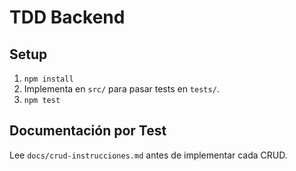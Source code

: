 # TDD Backend

## Setup
1. `npm install`
2. Implementa en `src/` para pasar tests en `tests/`.
3. `npm test`

## Documentación por Test
Lee `docs/crud-instrucciones.md` antes de implementar cada CRUD.